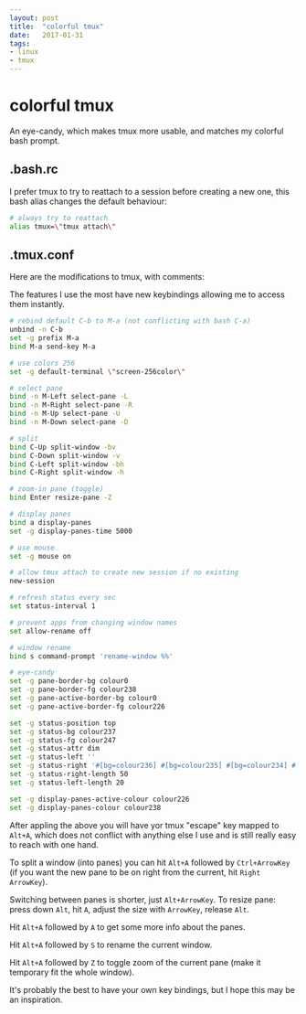 ```yaml
---
layout: post
title:  "colorful tmux"
date:   2017-01-31
tags:
- linux
- tmux
---
```


# colorful tmux #

An eye-candy, which makes tmux more usable, and matches my colorful bash prompt.

## .bash.rc ##

I prefer tmux to try to reattach to a session before creating a new one, this bash alias changes the default behaviour:

```bash
# always try to reattach
alias tmux=\"tmux attach\"
```

## .tmux.conf ##

Here are the modifications to tmux, with comments:

The features I use the most have new keybindings allowing me to access them instantly.

```bash
# rebind default C-b to M-a (not conflicting with bash C-a)
unbind -n C-b
set -g prefix M-a
bind M-a send-key M-a

# use colors 256
set -g default-terminal \"screen-256color\"

# select pane
bind -n M-Left select-pane -L
bind -n M-Right select-pane -R
bind -n M-Up select-pane -U
bind -n M-Down select-pane -D

# split
bind C-Up split-window -bv
bind C-Down split-window -v
bind C-Left split-window -bh
bind C-Right split-window -h

# zoom-in pane (toggle)
bind Enter resize-pane -Z

# display panes
bind a display-panes
set -g display-panes-time 5000

# use mouse
set -g mouse on

# allow tmux attach to create new session if no existing
new-session

# refresh status every sec
set status-interval 1

# prevent apps from changing window names
set allow-rename off

# window rename
bind s command-prompt 'rename-window %%'

# eye-candy
set -g pane-border-bg colour0
set -g pane-border-fg colour238
set -g pane-active-border-bg colour0
set -g pane-active-border-fg colour226

set -g status-position top
set -g status-bg colour237
set -g status-fg colour247
set -g status-attr dim
set -g status-left ''
set -g status-right '#[bg=colour236] #[bg=colour235] #[bg=colour234] #[bg=colour233] %d/%m #[bg=colour232] %H:%M:%S '
set -g status-right-length 50
set -g status-left-length 20

set -g display-panes-active-colour colour226
set -g display-panes-colour colour238
```

After appling the above you will have yor tmux \"escape\" key mapped to `Alt+A`, which does not conflict with anything else I use and is still really easy to reach with one hand.

To split a window (into panes) you can hit `Alt+A` followed by `Ctrl+ArrowKey` (if you want the new pane to be on right from the current, hit `Right ArrowKey`).

Switching between panes is shorter, just `Alt+ArrowKey`. To resize pane: press down `Alt`, hit `A`, adjust the size with `ArrowKey`, release `Alt`.

Hit `Alt+A` followed by `A` to get some more info about the panes.

Hit `Alt+A` followed by `S` to rename the current window.

Hit `Alt+A` followed by `Z` to toggle zoom of the current pane (make it temporary fit the whole window).

It's probably the best to have your own key bindings, but I hope this may be an inspiration.

